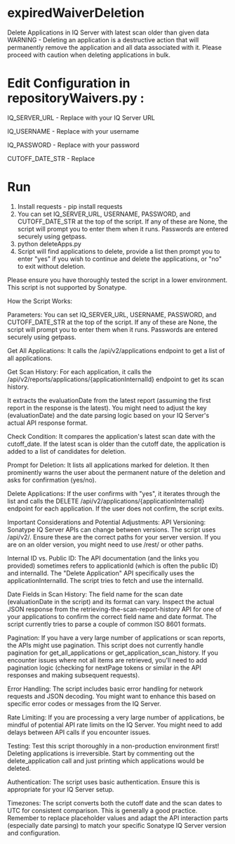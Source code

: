 # expiredWaiverDeletion
Delete Applications in IQ Server with latest scan older than given data
WARNING - Deleting an application is a destructive action that will permanently remove the application and all data associated with it. Please proceed with caution when deleting applications in bulk. 

# Edit Configuration in repositoryWaivers.py :
IQ_SERVER_URL - Replace with your IQ Server URL

IQ_USERNAME - Replace with your username

IQ_PASSWORD - Replace with your password

CUTOFF_DATE_STR - Replace 

# Run
1. Install requests - pip install requests
2. You can set IQ_SERVER_URL, USERNAME, PASSWORD, and CUTOFF_DATE_STR at the top of the script. If any of these are None, the script will prompt you to enter them when it runs. Passwords are entered securely using getpass.
3. python deleteApps.py
4. Script will find applications to delete, provide a list then prompt you to enter "yes" if you wish to continue and delete the applications, or "no" to exit without deletion.

Please ensure you have thoroughly tested the script in a lower environment. This script is not supported by Sonatype. 


How the Script Works:

Parameters:
You can set IQ_SERVER_URL, USERNAME, PASSWORD, and CUTOFF_DATE_STR at the top of the script.
If any of these are None, the script will prompt you to enter them when it runs. Passwords are entered securely using getpass.

Get All Applications:
It calls the /api/v2/applications endpoint to get a list of all applications.

Get Scan History:
For each application, it calls the /api/v2/reports/applications/{applicationInternalId} endpoint to get its scan history.

It extracts the evaluationDate from the latest report (assuming the first report in the response is the latest). You might need to adjust the key (evaluationDate) and the date parsing logic based on your IQ Server's actual API response format.

Check Condition:
It compares the application's latest scan date with the cutoff_date.
If the latest scan is older than the cutoff date, the application is added to a list of candidates for deletion.

Prompt for Deletion:
It lists all applications marked for deletion.
It then prominently warns the user about the permanent nature of the deletion and asks for confirmation (yes/no).

Delete Applications:
If the user confirms with "yes", it iterates through the list and calls the DELETE /api/v2/applications/{applicationInternalId} endpoint for each application.
If the user does not confirm, the script exits.

Important Considerations and Potential Adjustments:
API Versioning: Sonatype IQ Server APIs can change between versions. The script uses /api/v2/. Ensure these are the correct paths for your server version. If you are on an older version, you might need to use /rest/ or other paths.

Internal ID vs. Public ID: The API documentation (and the links you provided) sometimes refers to applicationId (which is often the public ID) and internalId. The "Delete Application" API specifically uses the applicationInternalId. The script tries to fetch and use the internalId.

Date Fields in Scan History: The field name for the scan date (evaluationDate in the script) and its format can vary. Inspect the actual JSON response from the retrieving-the-scan-report-history API for one of your applications to confirm the correct field name and date format. The script currently tries to parse a couple of common ISO 8601 formats.

Pagination: If you have a very large number of applications or scan reports, the APIs might use pagination. This script does not currently handle pagination for get_all_applications or get_application_scan_history. If you encounter issues where not all items are retrieved, you'll need to add pagination logic (checking for nextPage tokens or similar in the API responses and making subsequent requests).

Error Handling: The script includes basic error handling for network requests and JSON decoding. You might want to enhance this based on specific error codes or messages from the IQ Server.

Rate Limiting: If you are processing a very large number of applications, be mindful of potential API rate limits on the IQ Server. You might need to add delays between API calls if you encounter issues.

Testing: Test this script thoroughly in a non-production environment first! Deleting applications is irreversible. Start by commenting out the delete_application call and just printing which applications would be deleted.

Authentication: The script uses basic authentication. Ensure this is appropriate for your IQ Server setup.

Timezones: The script converts both the cutoff date and the scan dates to UTC for consistent comparison. This is generally a good practice.
Remember to replace placeholder values and adapt the API interaction parts (especially date parsing) to match your specific Sonatype IQ Server version and configuration.







